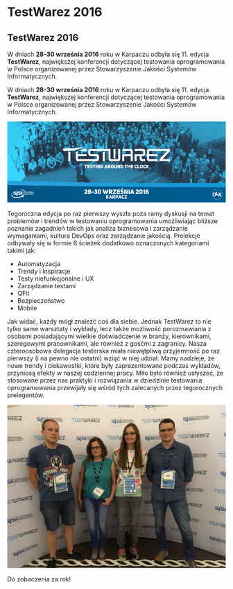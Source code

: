 # TestWarez 2016
## TestWarez 2016

W dniach **28-30 września 2016** roku w Karpaczu odbyła się 11. edycja **TestWarez**, największej konferencji dotyczącej testowania oprogramowania w Polsce organizowanej przez Stowarzyszenie Jakości Systemów Informatycznych.

W dniach **28-30 września 2016** roku w Karpaczu odbyła się 11. edycja **TestWarez**, największej konferencji dotyczącej testowania oprogramowania w Polsce organizowanej przez Stowarzyszenie Jakości Systemów Informatycznych.

<p class="text-center">
    <img src="images/aktualnosci/testwarez2016/testwarez.png" class="img-responsive" alt="Test Warez">
</p>

Tegoroczna edycja po raz pierwszy wyszła poza ramy dyskusji na temat problemów i trendów w testowaniu oprogramowania umożliwiając bliższe poznanie zagadnień takich jak analiza biznesowa i zarządzanie wymaganiami, kultura DevOps oraz zarządzanie jakością. Prelekcje odbywały się w formie 6 ścieżek dodatkowo oznaczonych kategoriami takimi jak:

* Automatyzacja
* Trendy i Inspiracje
* Testy niefunkcjonalne i UX
* Zarządzanie testami
* QFit
* Bezpieczeństwo
* Mobile

Jak widać, każdy mógł znaleźć coś dla siebie. Jednak TestWarez to nie tylko same warsztaty i wykłady, lecz także możliwość porozmawiania z osobami posiadającymi wielkie doświadczenie w branży, kierownikami, szeregowymi pracownikami, ale również z gośćmi z zagranicy.
Nasza czteroosobowa delegacja testerska miała niewątpliwą przyjemność po raz pierwszy (i na pewno nie ostatni) wziąć w niej udział.
Mamy nadzieje, że nowe trendy i ciekawostki, które były zaprezentowane podczas wykładów, przyniosą efekty w naszej codziennej pracy. Miło było również usłyszeć, że stosowane przez nas praktyki i rozwiązania w dziedzinie testowania oprogramowania przewijały się wśród tych zalecanych przez tegorocznych prelegentów.

<p class="text-center">
    <img src="images/aktualnosci/testwarez2016/testwarez-ihs.png" class="img-responsive" alt="Test Warez Ihs">
</p>

Do zobaczenia za rok!